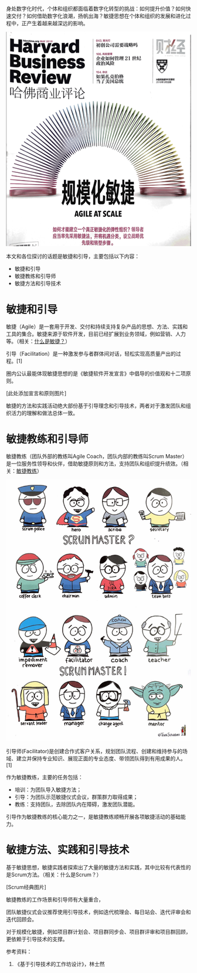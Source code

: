 
身处数字化时代，个体和组织都面临着数字化转型的挑战：如何提升价值？如何快速交付？如何借助数字化浪潮，扬帆出海？敏捷思想在个体和组织的发展和进化过程中，正产生着越来越深远的影响。

![](/img/15760262528785.png)

本文和各位探讨的话题是敏捷和引导，主要包括以下内容：

- 敏捷和引导
- 敏捷教练和引导师
- 敏捷方法和引导技术

# 敏捷和引导

敏捷（Agile）是一套用于开发、交付和持续支持复杂产品的思想、方法、实践和工具的集合。敏捷来源于软件开发，目前已经扩展到业务领域，例如营销、人力等。（相关：[什么是敏捷？](/md/什么是敏捷？.md)）

引导（Facilitation）是一种激发参与者群体间对话，轻松实现高质量产出的过程。[1]

圈内公认最能体现敏捷思想的是《敏捷软件开发宣言》中倡导的价值观和十二项原则。

[此处添加宣言和原则图片]

敏捷的方法和实践活动绝大部份基于引导理念和引导技术，两者对于激发团队和组织活力的理解和做法总体一致。


# 敏捷教练和引导师

敏捷教练（团队外部的教练叫Agile Coach，团队内部的教练叫Scrum Master）是一位服务性领导和伙伴，借助敏捷原则和方法，支持团队和组织提升绩效。（相关：[敏捷教练](/md/敏捷教练.md)）

![](media/IMG_5875.JPG.jpg)    

引导师(Facilitator)是创建合作式客户关系，规划团队流程、创建和维持参与的场域、建立并保持专业知识、展现正面的专业态度、带领团队得到有用成果的人。[1]

作为敏捷教练，主要的任务包括：
- 培训：为团队导入敏捷方法；
- 引导：为团队示范敏捷仪式会议，群策群力取得成果；
- 教练：支持团队，去除团队内在障碍，激发团队潜能。

引导作为敏捷教练的核心能力之一，是敏捷教练顺畅开展各项敏捷活动的基础能力。

# 敏捷方法、实践和引导技术

基于敏捷思想，敏捷实践者探索出了大量的敏捷方法和实践，其中比较有代表性的是Scrum方法。（相关：什么是Scrum？）

[Scrum经典图片]

敏捷教练的工作场景和引导师有大量重合，

团队敏捷仪式会议推荐使用引导技术，例如迭代梳理会、每日站会、迭代评审会和迭代回顾会。

对于规模化敏捷，例如项目群计划会、项目群同步会、项目群评审和项目群回顾，更依赖于引导技术的支撑。


参考资料： 

1. 《基于引导技术的工作坊设计》，林士然